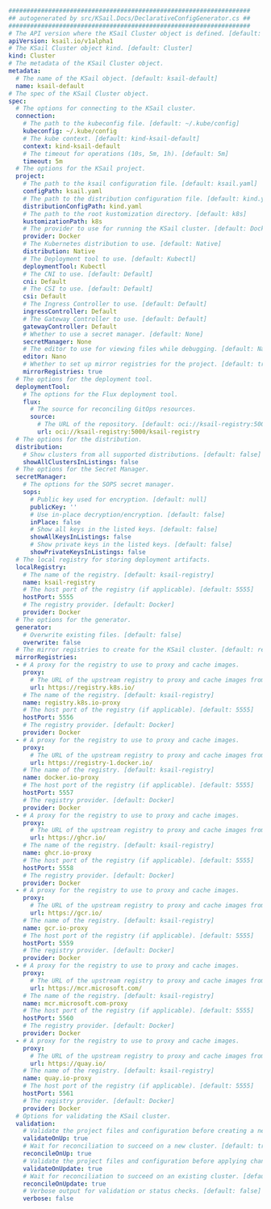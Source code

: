 ﻿```yaml
###################################################################
## autogenerated by src/KSail.Docs/DeclarativeConfigGenerator.cs ##
###################################################################
# The API version where the KSail Cluster object is defined. [default: ksail.io/v1alpha1]
apiVersion: ksail.io/v1alpha1
# The KSail Cluster object kind. [default: Cluster]
kind: Cluster
# The metadata of the KSail Cluster object.
metadata:
  # The name of the KSail object. [default: ksail-default]
  name: ksail-default
# The spec of the KSail Cluster object.
spec:
  # The options for connecting to the KSail cluster.
  connection:
    # The path to the kubeconfig file. [default: ~/.kube/config]
    kubeconfig: ~/.kube/config
    # The kube context. [default: kind-ksail-default]
    context: kind-ksail-default
    # The timeout for operations (10s, 5m, 1h). [default: 5m]
    timeout: 5m
  # The options for the KSail project.
  project:
    # The path to the ksail configuration file. [default: ksail.yaml]
    configPath: ksail.yaml
    # The path to the distribution configuration file. [default: kind.yaml]
    distributionConfigPath: kind.yaml
    # The path to the root kustomization directory. [default: k8s]
    kustomizationPath: k8s
    # The provider to use for running the KSail cluster. [default: Docker]
    provider: Docker
    # The Kubernetes distribution to use. [default: Native]
    distribution: Native
    # The Deployment tool to use. [default: Kubectl]
    deploymentTool: Kubectl
    # The CNI to use. [default: Default]
    cni: Default
    # The CSI to use. [default: Default]
    csi: Default
    # The Ingress Controller to use. [default: Default]
    ingressController: Default
    # The Gateway Controller to use. [default: Default]
    gatewayController: Default
    # Whether to use a secret manager. [default: None]
    secretManager: None
    # The editor to use for viewing files while debugging. [default: Nano]
    editor: Nano
    # Whether to set up mirror registries for the project. [default: true]
    mirrorRegistries: true
  # The options for the deployment tool.
  deploymentTool:
    # The options for the Flux deployment tool.
    flux:
      # The source for reconciling GitOps resources.
      source:
        # The URL of the repository. [default: oci://ksail-registry:5000/ksail-registry]
        url: oci://ksail-registry:5000/ksail-registry
  # The options for the distribution.
  distribution:
    # Show clusters from all supported distributions. [default: false]
    showAllClustersInListings: false
  # The options for the Secret Manager.
  secretManager:
    # The options for the SOPS secret manager.
    sops:
      # Public key used for encryption. [default: null]
      publicKey: ''
      # Use in-place decryption/encryption. [default: false]
      inPlace: false
      # Show all keys in the listed keys. [default: false]
      showAllKeysInListings: false
      # Show private keys in the listed keys. [default: false]
      showPrivateKeysInListings: false
  # The local registry for storing deployment artifacts.
  localRegistry:
    # The name of the registry. [default: ksail-registry]
    name: ksail-registry
    # The host port of the registry (if applicable). [default: 5555]
    hostPort: 5555
    # The registry provider. [default: Docker]
    provider: Docker
  # The options for the generator.
  generator:
    # Overwrite existing files. [default: false]
    overwrite: false
  # The mirror registries to create for the KSail cluster. [default: registry.k8s.io-proxy, docker.io-proxy, ghcr.io-proxy, gcr.io-proxy, mcr.microsoft.com-proxy, quay.io-proxy]
  mirrorRegistries:
  - # A proxy for the registry to use to proxy and cache images.
    proxy:
      # The URL of the upstream registry to proxy and cache images from. [default: https://registry-1.docker.io]
      url: https://registry.k8s.io/
    # The name of the registry. [default: ksail-registry]
    name: registry.k8s.io-proxy
    # The host port of the registry (if applicable). [default: 5555]
    hostPort: 5556
    # The registry provider. [default: Docker]
    provider: Docker
  - # A proxy for the registry to use to proxy and cache images.
    proxy:
      # The URL of the upstream registry to proxy and cache images from. [default: https://registry-1.docker.io]
      url: https://registry-1.docker.io/
    # The name of the registry. [default: ksail-registry]
    name: docker.io-proxy
    # The host port of the registry (if applicable). [default: 5555]
    hostPort: 5557
    # The registry provider. [default: Docker]
    provider: Docker
  - # A proxy for the registry to use to proxy and cache images.
    proxy:
      # The URL of the upstream registry to proxy and cache images from. [default: https://registry-1.docker.io]
      url: https://ghcr.io/
    # The name of the registry. [default: ksail-registry]
    name: ghcr.io-proxy
    # The host port of the registry (if applicable). [default: 5555]
    hostPort: 5558
    # The registry provider. [default: Docker]
    provider: Docker
  - # A proxy for the registry to use to proxy and cache images.
    proxy:
      # The URL of the upstream registry to proxy and cache images from. [default: https://registry-1.docker.io]
      url: https://gcr.io/
    # The name of the registry. [default: ksail-registry]
    name: gcr.io-proxy
    # The host port of the registry (if applicable). [default: 5555]
    hostPort: 5559
    # The registry provider. [default: Docker]
    provider: Docker
  - # A proxy for the registry to use to proxy and cache images.
    proxy:
      # The URL of the upstream registry to proxy and cache images from. [default: https://registry-1.docker.io]
      url: https://mcr.microsoft.com/
    # The name of the registry. [default: ksail-registry]
    name: mcr.microsoft.com-proxy
    # The host port of the registry (if applicable). [default: 5555]
    hostPort: 5560
    # The registry provider. [default: Docker]
    provider: Docker
  - # A proxy for the registry to use to proxy and cache images.
    proxy:
      # The URL of the upstream registry to proxy and cache images from. [default: https://registry-1.docker.io]
      url: https://quay.io/
    # The name of the registry. [default: ksail-registry]
    name: quay.io-proxy
    # The host port of the registry (if applicable). [default: 5555]
    hostPort: 5561
    # The registry provider. [default: Docker]
    provider: Docker
  # Options for validating the KSail cluster.
  validation:
    # Validate the project files and configuration before creating a new cluster. [default: true]
    validateOnUp: true
    # Wait for reconciliation to succeed on a new cluster. [default: true]
    reconcileOnUp: true
    # Validate the project files and configuration before applying changes to an existing cluster. [default: true]
    validateOnUpdate: true
    # Wait for reconciliation to succeed on an existing cluster. [default: true]
    reconcileOnUpdate: true
    # Verbose output for validation or status checks. [default: false]
    verbose: false
```
